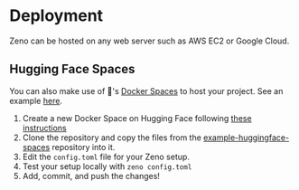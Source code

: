 # Deployment

Zeno can be hosted on any web server such as AWS EC2 or Google Cloud.

## Hugging Face Spaces

You can also make use of 🤗's [Docker Spaces](https://huggingface.co/docs/hub/spaces-sdks-docker) to host your project. See an example [here](https://huggingface.co/spaces/zeno-ml/diffusiondb).

1. Create a new Docker Space on Hugging Face following [these instructions](https://huggingface.co/docs/hub/spaces-sdks-docker)
2. Clone the repository and copy the files from the [example-huggingface-spaces](https://github.com/zeno-ml/example-huggingface-spaces) repository into it.
3. Edit the `config.toml` file for your Zeno setup.
4. Test your setup locally with `zeno config.toml`
5. Add, commit, and push the changes!
